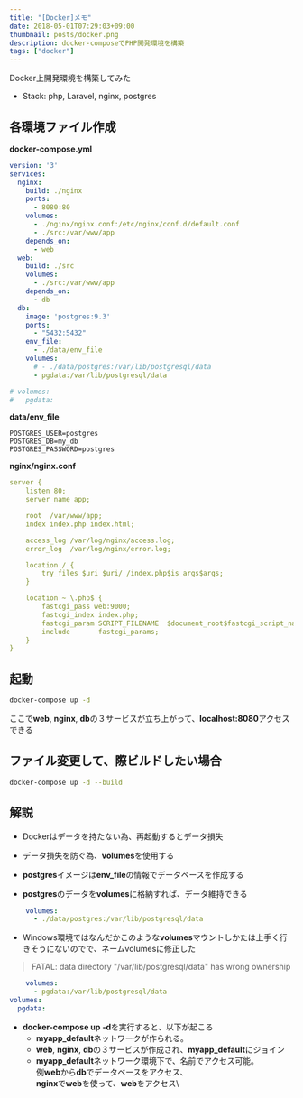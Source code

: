 ```yaml
---
title: "[Docker]メモ"
date: 2018-05-01T07:29:03+09:00
thumbnail: posts/docker.png
description: docker-composeでPHP開発環境を構築
tags: ["docker"]
---
```



Docker上開発環境を構築してみた

- Stack: php, Laravel, nginx, postgres

## 各環境ファイル作成

**docker-compose.yml**
```yaml
version: '3'
services: 
  nginx: 
    build: ./nginx
    ports: 
      - 8080:80 
    volumes: 
      - ./nginx/nginx.conf:/etc/nginx/conf.d/default.conf
      - ./src:/var/www/app
    depends_on: 
      - web
  web:
    build: ./src
    volumes: 
      - ./src:/var/www/app
    depends_on: 
      - db
  db:
    image: 'postgres:9.3'
    ports:
      - "5432:5432"
    env_file:
      - ./data/env_file
    volumes:
      # - ./data/postgres:/var/lib/postgresql/data
      - pgdata:/var/lib/postgresql/data

# volumes:
#   pgdata:
```
**data/env_file**

```dotenv
POSTGRES_USER=postgres
POSTGRES_DB=my_db
POSTGRES_PASSWORD=postgres
```

**nginx/nginx.conf**
```yaml
server {
    listen 80;
    server_name app;

    root  /var/www/app;
    index index.php index.html;

    access_log /var/log/nginx/access.log;
    error_log  /var/log/nginx/error.log;

    location / {
        try_files $uri $uri/ /index.php$is_args$args;
    }

    location ~ \.php$ {
        fastcgi_pass web:9000;
        fastcgi_index index.php;    
        fastcgi_param SCRIPT_FILENAME  $document_root$fastcgi_script_name;
        include       fastcgi_params;
    }
}
```

## 起動
```sh
docker-compose up -d
```
ここで**web**, **nginx**, **db**の３サービスが立ち上がって、**localhost:8080**アクセスできる

## ファイル変更して、際ビルドしたい場合

```sh
docker-compose up -d --build
```

## 解説

- Dockerはデータを持たない為、再起動するとデータ損失

- データ損失を防ぐ為、**volumes**を使用する

- **postgres**イメージは**env_file**の情報でデータベースを作成する

- **postgres**のデータを**volumes**に格納すれば、データ維持できる
```yaml
    volumes:
      - ./data/postgres:/var/lib/postgresql/data
```

- Windows環境ではなんだかこのような**volumes**マウントしかたは上手く行きそうにないのでで、ネームvolumesに修正した

> FATAL: data directory "/var/lib/postgresql/data" has wrong ownership

```yaml
    volumes:
      - pgdata:/var/lib/postgresql/data
volumes:
  pgdata:
```
- **docker-compose up -d**を実行すると、以下が起こる
  - **myapp_default**ネットワークが作られる。
  - **web**, **nginx**, **db**の３サービスが作成され、**myapp_default**にジョイン
  - **myapp_default**ネットワーク環境下で、名前でアクセス可能。\
    例**web**から**db**でデータベースをアクセス、\
    **nginx**で**web**を使って、**web**をアクセス\
